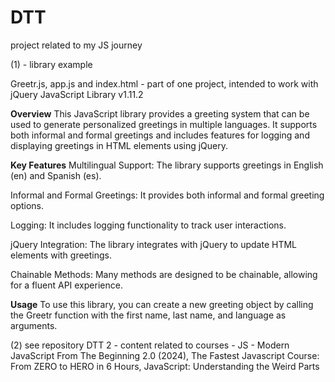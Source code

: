 # DTT

project related to my JS journey

(1) - library example

Greetr.js, app.js and index.html - part of one project, intended to work with jQuery JavaScript Library v1.11.2

**Overview**
This JavaScript library provides a greeting system that can be used to generate personalized greetings in multiple languages. It supports both informal and formal greetings and includes features for logging and displaying greetings in HTML elements using jQuery.

**Key Features**
Multilingual Support: The library supports greetings in English (en) and Spanish (es).

Informal and Formal Greetings: It provides both informal and formal greeting options.

Logging: It includes logging functionality to track user interactions.

jQuery Integration: The library integrates with jQuery to update HTML elements with greetings.

Chainable Methods: Many methods are designed to be chainable, allowing for a fluent API experience.

**Usage**
To use this library, you can create a new greeting object by calling the Greetr function with the first name, last name, and language as arguments.

(2) see repository DTT 2 - content related to courses - JS - Modern JavaScript From The Beginning 2.0 (2024), The Fastest Javascript Course: From ZERO to HERO in 6 Hours, JavaScript: Understanding the Weird Parts
